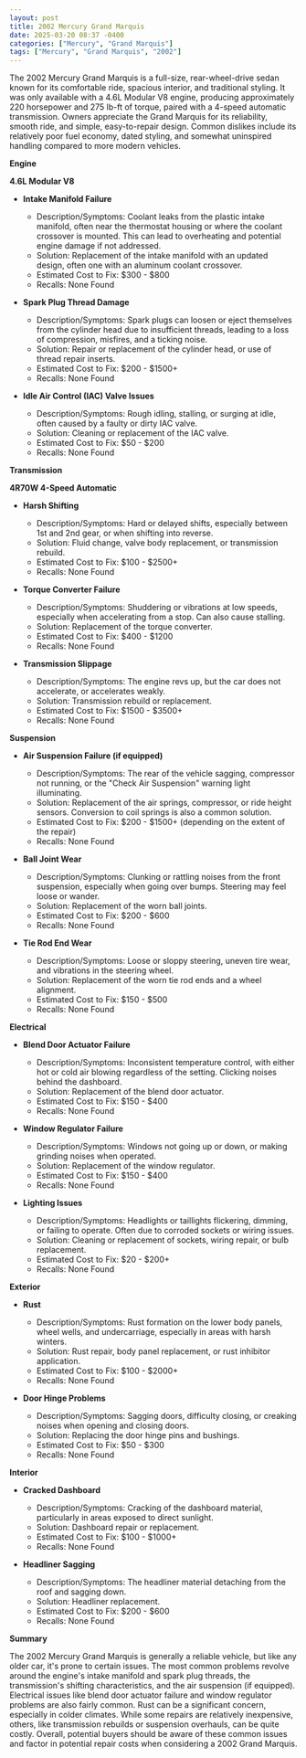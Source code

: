 ```yaml
---
layout: post
title: 2002 Mercury Grand Marquis
date: 2025-03-20 08:37 -0400
categories: ["Mercury", "Grand Marquis"]
tags: ["Mercury", "Grand Marquis", "2002"]
---
```

The 2002 Mercury Grand Marquis is a full-size, rear-wheel-drive sedan known for its comfortable ride, spacious interior, and traditional styling. It was only available with a 4.6L Modular V8 engine, producing approximately 220 horsepower and 275 lb-ft of torque, paired with a 4-speed automatic transmission. Owners appreciate the Grand Marquis for its reliability, smooth ride, and simple, easy-to-repair design. Common dislikes include its relatively poor fuel economy, dated styling, and somewhat uninspired handling compared to more modern vehicles.

**Engine**

**4.6L Modular V8**

*   **Intake Manifold Failure**
    *   Description/Symptoms: Coolant leaks from the plastic intake manifold, often near the thermostat housing or where the coolant crossover is mounted. This can lead to overheating and potential engine damage if not addressed.
    *   Solution: Replacement of the intake manifold with an updated design, often one with an aluminum coolant crossover.
    *   Estimated Cost to Fix: $300 - $800
    *   Recalls: None Found

*   **Spark Plug Thread Damage**
    *   Description/Symptoms: Spark plugs can loosen or eject themselves from the cylinder head due to insufficient threads, leading to a loss of compression, misfires, and a ticking noise.
    *   Solution: Repair or replacement of the cylinder head, or use of thread repair inserts.
    *   Estimated Cost to Fix: $200 - $1500+
    *   Recalls: None Found

*   **Idle Air Control (IAC) Valve Issues**
    *   Description/Symptoms: Rough idling, stalling, or surging at idle, often caused by a faulty or dirty IAC valve.
    *   Solution: Cleaning or replacement of the IAC valve.
    *   Estimated Cost to Fix: $50 - $200
    *   Recalls: None Found

**Transmission**

**4R70W 4-Speed Automatic**

*   **Harsh Shifting**
    *   Description/Symptoms: Hard or delayed shifts, especially between 1st and 2nd gear, or when shifting into reverse.
    *   Solution: Fluid change, valve body replacement, or transmission rebuild.
    *   Estimated Cost to Fix: $100 - $2500+
    *   Recalls: None Found

*   **Torque Converter Failure**
    *   Description/Symptoms: Shuddering or vibrations at low speeds, especially when accelerating from a stop. Can also cause stalling.
    *   Solution: Replacement of the torque converter.
    *   Estimated Cost to Fix: $400 - $1200
    *   Recalls: None Found

*   **Transmission Slippage**
    * Description/Symptoms: The engine revs up, but the car does not accelerate, or accelerates weakly.
    * Solution: Transmission rebuild or replacement.
    * Estimated Cost to Fix: $1500 - $3500+
    * Recalls: None Found

**Suspension**

*   **Air Suspension Failure (if equipped)**
    *   Description/Symptoms: The rear of the vehicle sagging, compressor not running, or the "Check Air Suspension" warning light illuminating.
    *   Solution: Replacement of the air springs, compressor, or ride height sensors. Conversion to coil springs is also a common solution.
    *   Estimated Cost to Fix: $200 - $1500+ (depending on the extent of the repair)
    *   Recalls: None Found

*   **Ball Joint Wear**
    *   Description/Symptoms: Clunking or rattling noises from the front suspension, especially when going over bumps. Steering may feel loose or wander.
    *   Solution: Replacement of the worn ball joints.
    *   Estimated Cost to Fix: $200 - $600
    *   Recalls: None Found

*   **Tie Rod End Wear**
    *   Description/Symptoms: Loose or sloppy steering, uneven tire wear, and vibrations in the steering wheel.
    *   Solution: Replacement of the worn tie rod ends and a wheel alignment.
    *   Estimated Cost to Fix: $150 - $500
    *   Recalls: None Found

**Electrical**

*   **Blend Door Actuator Failure**
    *   Description/Symptoms: Inconsistent temperature control, with either hot or cold air blowing regardless of the setting. Clicking noises behind the dashboard.
    *   Solution: Replacement of the blend door actuator.
    *   Estimated Cost to Fix: $150 - $400
    *   Recalls: None Found

*   **Window Regulator Failure**
    *   Description/Symptoms: Windows not going up or down, or making grinding noises when operated.
    *   Solution: Replacement of the window regulator.
    *   Estimated Cost to Fix: $150 - $400
    *   Recalls: None Found

*   **Lighting Issues**
    *   Description/Symptoms: Headlights or taillights flickering, dimming, or failing to operate. Often due to corroded sockets or wiring issues.
    *   Solution: Cleaning or replacement of sockets, wiring repair, or bulb replacement.
    *   Estimated Cost to Fix: $20 - $200+
    *   Recalls: None Found

**Exterior**

*   **Rust**
    *   Description/Symptoms: Rust formation on the lower body panels, wheel wells, and undercarriage, especially in areas with harsh winters.
    *   Solution: Rust repair, body panel replacement, or rust inhibitor application.
    *   Estimated Cost to Fix: $100 - $2000+
    *   Recalls: None Found

*   **Door Hinge Problems**
    *   Description/Symptoms: Sagging doors, difficulty closing, or creaking noises when opening and closing doors.
    *   Solution: Replacing the door hinge pins and bushings.
    *   Estimated Cost to Fix: $50 - $300
    *   Recalls: None Found

**Interior**

*   **Cracked Dashboard**
    *   Description/Symptoms: Cracking of the dashboard material, particularly in areas exposed to direct sunlight.
    *   Solution: Dashboard repair or replacement.
    *   Estimated Cost to Fix: $100 - $1000+
    *   Recalls: None Found

*   **Headliner Sagging**
    *   Description/Symptoms: The headliner material detaching from the roof and sagging down.
    *   Solution: Headliner replacement.
    *   Estimated Cost to Fix: $200 - $600
    *   Recalls: None Found

**Summary**

The 2002 Mercury Grand Marquis is generally a reliable vehicle, but like any older car, it's prone to certain issues. The most common problems revolve around the engine's intake manifold and spark plug threads, the transmission's shifting characteristics, and the air suspension (if equipped). Electrical issues like blend door actuator failure and window regulator problems are also fairly common. Rust can be a significant concern, especially in colder climates. While some repairs are relatively inexpensive, others, like transmission rebuilds or suspension overhauls, can be quite costly. Overall, potential buyers should be aware of these common issues and factor in potential repair costs when considering a 2002 Grand Marquis.

